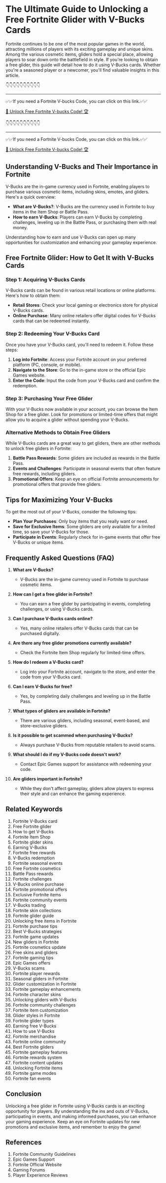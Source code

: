 # The Ultimate Guide to Unlocking a Free Fortnite Glider with V-Bucks Cards

Fortnite continues to be one of the most popular games in the world, attracting millions of players with its exciting gameplay and unique skins. Among the various cosmetic items, gliders hold a special place, allowing players to soar down onto the battlefield in style. If you're looking to obtain a free glider, this guide will detail how to do it using V-Bucks cards. Whether you're a seasoned player or a newcomer, you'll find valuable insights in this article.

👇👇👇👇👇👇👇👇👇👇

---

✅✅If you need a  Fortnite V-bucks Code, you can click on this link.✅✅

[🚀 Unlock Free Fortnite V-bucks Code! 🏆 ](https://therewardgate.com/free-fortnite-code/)

👇👇👇👇👇👇👇👇👇👇

---

✅✅If you need a  Fortnite V-bucks Code, you can click on this link.✅✅

[🚀 Unlock Free Fortnite V-bucks Code! 🏆 ](https://therewardgate.com/free-fortnite-code/)


## Understanding V-Bucks and Their Importance in Fortnite

V-Bucks are the in-game currency used in Fortnite, enabling players to purchase various cosmetic items, including skins, emotes, and gliders. Here's a quick overview:

- **What are V-Bucks?**: V-Bucks are the currency used in Fortnite to buy items in the Item Shop or Battle Pass.
- **How to earn V-Bucks**: Players can earn V-Bucks by completing challenges, leveling up in the Battle Pass, or purchasing them with real money.

Understanding how to earn and use V-Bucks can open up many opportunities for customization and enhancing your gameplay experience.

## Free Fortnite Glider: How to Get It with V-Bucks Cards

### Step 1: Acquiring V-Bucks Cards

V-Bucks cards can be found in various retail locations or online platforms. Here's how to obtain them:

- **Retail Stores**: Check your local gaming or electronics store for physical V-Bucks cards.
- **Online Purchase**: Many online retailers offer digital codes for V-Bucks cards that can be redeemed instantly.

### Step 2: Redeeming Your V-Bucks Card

Once you have your V-Bucks card, you'll need to redeem it. Follow these steps:

1. **Log into Fortnite**: Access your Fortnite account on your preferred platform (PC, console, or mobile).
2. **Navigate to the Store**: Go to the in-game store or the official Epic Games website.
3. **Enter the Code**: Input the code from your V-Bucks card and confirm the redemption.

### Step 3: Purchasing Your Free Glider

With your V-Bucks now available in your account, you can browse the Item Shop for a free glider. Look for promotions or limited-time offers that might allow you to acquire a glider without spending your V-Bucks. 

### Alternative Methods to Obtain Free Gliders

While V-Bucks cards are a great way to get gliders, there are other methods to unlock free gliders in Fortnite:

1. **Battle Pass Rewards**: Some gliders are included as rewards in the Battle Pass.
2. **Events and Challenges**: Participate in seasonal events that often feature free rewards, including gliders.
3. **Promotional Offers**: Keep an eye on official Fortnite announcements for promotional offers that provide free gliders.

## Tips for Maximizing Your V-Bucks

To get the most out of your V-Bucks, consider the following tips:

- **Plan Your Purchases**: Only buy items that you really want or need.
- **Save for Exclusive Items**: Some gliders are only available for a limited time, so save your V-Bucks for those.
- **Participate in Events**: Regularly check for in-game events that offer free V-Bucks or unique items.

## Frequently Asked Questions (FAQ)

1. **What are V-Bucks?**
   - V-Bucks are the in-game currency used in Fortnite to purchase cosmetic items.

2. **How can I get a free glider in Fortnite?**
   - You can earn a free glider by participating in events, completing challenges, or using V-Bucks cards.

3. **Can I purchase V-Bucks cards online?**
   - Yes, many online retailers offer V-Bucks cards that can be purchased digitally.

4. **Are there any free glider promotions currently available?**
   - Check the Fortnite Item Shop regularly for limited-time offers.

5. **How do I redeem a V-Bucks card?**
   - Log into your Fortnite account, navigate to the store, and enter the code from your V-Bucks card.

6. **Can I earn V-Bucks for free?**
   - Yes, by completing daily challenges and leveling up in the Battle Pass.

7. **What types of gliders are available in Fortnite?**
   - There are various gliders, including seasonal, event-based, and store-exclusive gliders.

8. **Is it possible to get scammed when purchasing V-Bucks?**
   - Always purchase V-Bucks from reputable retailers to avoid scams.

9. **What should I do if my V-Bucks code doesn't work?**
   - Contact Epic Games support for assistance with redeeming your code.

10. **Are gliders important in Fortnite?**
    - While they don't affect gameplay, gliders allow players to express their style and can enhance the gaming experience.

## Related Keywords

1. Fortnite V-Bucks card
2. Free Fortnite glider
3. How to get V-Bucks
4. Fortnite Item Shop
5. Fortnite glider skins
6. Earning V-Bucks
7. Fortnite free rewards
8. V-Bucks redemption
9. Fortnite seasonal events
10. Free Fortnite cosmetics
11. Battle Pass rewards
12. Fortnite challenges
13. V-Bucks online purchase
14. Fortnite promotional offers
15. Exclusive Fortnite items
16. Fortnite community events
17. V-Bucks trading
18. Fortnite skin collections
19. Fortnite glider guide
20. Unlocking free items in Fortnite
21. Fortnite purchase tips
22. Best V-Bucks strategies
23. Fortnite game updates
24. New gliders in Fortnite
25. Fortnite cosmetics update
26. Free skins and gliders
27. Fortnite gaming tips
28. Epic Games offers
29. V-Bucks scams
30. Fortnite player rewards
31. Seasonal gliders in Fortnite
32. Glider customization in Fortnite
33. Fortnite gameplay enhancements
34. Fortnite character skins
35. Unlocking gliders with V-Bucks
36. Fortnite community challenges
37. Fortnite item customization
38. Glider styles in Fortnite
39. Fortnite glider types
40. Earning free V-Bucks
41. How to use V-Bucks
42. Fortnite merchandise
43. Fortnite online community
44. Best Fortnite gliders
45. Fortnite gameplay features
46. Fortnite rewards system
47. Fortnite content updates
48. Unlocking Fortnite items
49. Fortnite game modes
50. Fortnite fan events

## Conclusion

Unlocking a free glider in Fortnite using V-Bucks cards is an exciting opportunity for players. By understanding the ins and outs of V-Bucks, participating in events, and making informed purchases, you can enhance your gaming experience. Keep an eye on Fortnite updates for new promotions and exclusive items, and remember to enjoy the game!

## References

1. Fortnite Community Guidelines
2. Epic Games Support
3. Fortnite Official Website
4. Gaming Forums
5. Player Experience Reviews
